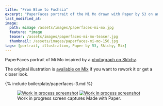 ```yaml
---
title: "From Blue to Fuchsia"
excerpt: "PaperFaces portrait of the Mi Mo drawn with Paper by 53 on an iPad."
last_modified_at: 
image: 
  path: &image /assets/images/paperfaces-mi-mo.jpg 
  feature: *image
  teaser: /assets/images/paperfaces-mi-mo-teaser.jpg
  thumbnail: /assets/images/paperfaces-mi-mo-150.jpg
tags: [portrait, illustration, Paper by 53, Sktchy, Mix]
---
```


PaperFaces portrait of Mi Mo inspired by a [photograph on Sktchy](http://sktchy.com/oIkdLC).

The original illustration is [available on Mix](https://mix.fiftythree.com/11098-Michael-Rose/1619293) if you want to rework it or get a closer look.

{% include boilerplate/paperfaces-3.md %}

<figure class="half">
  <a href="{{ site.url }}/assets/images/paperfaces-mi-mo-process-1-lg.jpg"><img src="{{ site.url }}/assets/images/paperfaces-mi-mo-process-1-600.jpg" alt="Work in process screenshot"></a>
  <a href="{{ site.url }}/assets/images/paperfaces-mi-mo-process-2-lg.jpg"><img src="{{ site.url }}/assets/images/paperfaces-mi-mo-process-2-600.jpg" alt="Work in process screenshot"></a>
  <figcaption>Work in progress screen captures Made with Paper.</figcaption>
</figure>
